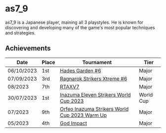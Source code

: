# as7_9

as7_9 is a Japanese player, maining all 3 playstyles. 
He is known for discovering and 
developing many of the game's most popular techniques and strategies.

## Achievements

| Date | Place | Tournament | Tier |
| - | - | - | - |
| 06/10/2023 | 1st | [Hades Garden #6](../..//tournaments/hg/hg6.md) | Major |
| 07/09/2023 | 3rd | [Ragnarok Strikers Xtreme #6](../..//tournaments/ragna/ragnax6.md) | Major |
| 08/2023 | 7th | [RTAXV7](../..//tournaments/rtaxv/rtaxv7.md) | Major |
| 30/07/2023 | 1st | [Inazuma Eleven Strikers World Cup 2023](/tournaments/worldcup23.md) | World Cup |
| 07/2023 | 9th | [Orfeo Inazuma Strikers World Cup 2023 Warm Up](../..//tournaments/misc/orfeowc.md) | Major |
| 05/2023 | 4th | [God Impact](../..//tournaments/misc/godimpact.md) | Major |
